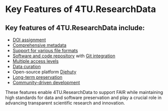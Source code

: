 # Key Features of 4TU.ResearchData

## Key features of 4TU.ResearchData include:

- [DOI assignment](https://www.tudelft.nl/en/library/support/library-for-researchers/publishing-outreach/research-identity/doi-for-publications)
- [Comprehensive metadata](/submission_workflow/data_curation.md#metadata-review-process)
- [Support for various file formats](/submission_workflow/supported_file_formats)
- [Software and code repository](/software_deposit_features/intro.md) with [Git integration](/software_deposit_features/git_integration)
- [Multiple access levels](/submission_workflow/setting_access_levels)
- [Data curation](/submission_workflow/data_curation)
- Open-source platform [Djehuty](https://github.com/4TUResearchData/djehuty)
- [Long-term preservation](/data_preservation/intro.md)
- [Community-driven development](/4tu_research_data/4tu_community)

These features enable 4TU.ResearchData to support FAIR while maintaining high standards for data and software preservation and play a crucial role in advancing transparent scientific research and innovation.  
